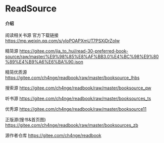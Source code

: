 # ReadSource

#### 介绍
阅读相关书源
官方下载链接
https://mp.weixin.qq.com/s/yIoPOAPXmUT7PSXjDrZoIw

精简源
https://gitee.com/jia_to_hui/read-30-preferred-book-source/raw/master/%E9%98%85%E8%AF%BB3.0%E4%BC%98%E9%80%89%E4%B9%A6%E6%BA%90.json

精简优质源
https://gitee.com/ch4nge/readbook/raw/master/booksource_lhbs

搜索源
https://gitee.com/ch4nge/readbook/raw/master/booksource_qw

听书源
https://gitee.com/ch4nge/readbook/raw/master/booksources_ts

优秀源
https://gitee.com/ch4nge/readbook/raw/master/booksource11

正版源(搜书&首页图)
https://gitee.com/ch4nge/readbook/raw/master/booksources_zb

源作者仓库
https://gitee.com/ch4nge/readbook